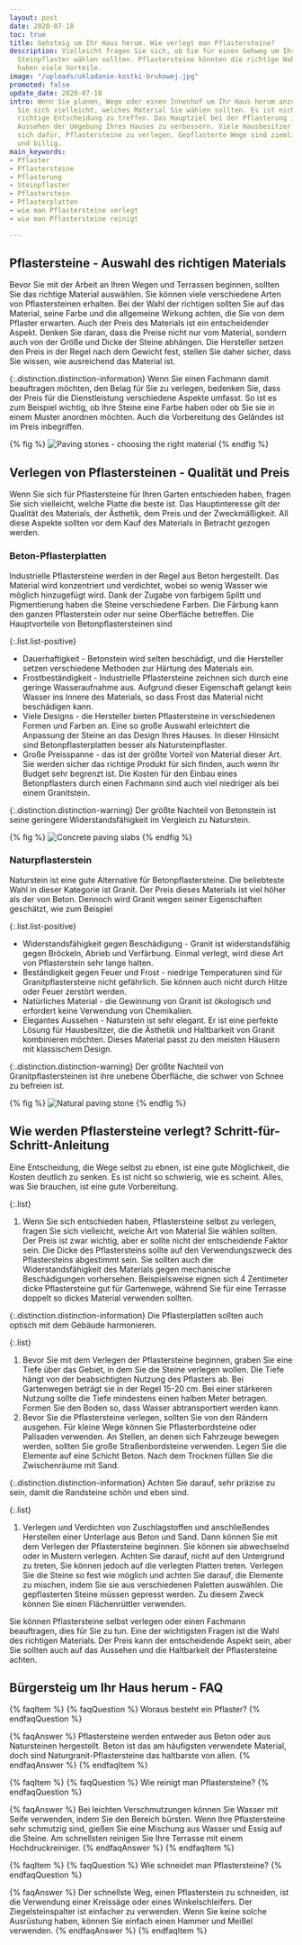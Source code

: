 ```yaml
---
layout: post
date: 2020-07-18
toc: true
title: Gehsteig um Ihr Haus herum. Wie verlegt man Pflastersteine?
description: Vielleicht fragen Sie sich, ob Sie für einen Gehweg um Ihr Haus herum
  Steinpflaster wählen sollten. Pflastersteine könnten die richtige Wahl sein. Sie
  haben viele Vorteile.
image: "/uploads/ukladanie-kostki-brukowej.jpg"
promoted: false
update_date: 2020-07-18
intro: Wenn Sie planen, Wege oder einen Innenhof um Ihr Haus herum anzulegen, fragen
  Sie sich vielleicht, welches Material Sie wählen sollten. Es ist nicht leicht, die
  richtige Entscheidung zu treffen. Das Hauptziel bei der Pflasterung ist es, das
  Aussehen der Umgebung Ihres Hauses zu verbessern. Viele Hausbesitzer entscheiden
  sich dafür, Pflastersteine zu verlegen. Gepflasterte Wege sind ziemlich haltbar
  und billig.
main_keywords:
- Pflaster
- Pflastersteine
- Pflasterung
- Steinpflaster
- Pflasterstein
- Pflasterplatten
- wie man Pflastersteine verlegt
- wie man Pflastersteine reinigt

---
```

## Pflastersteine - Auswahl des richtigen Materials

Bevor Sie mit der Arbeit an Ihren Wegen und Terrassen beginnen, sollten Sie das richtige Material auswählen. Sie können viele verschiedene Arten von Pflastersteinen erhalten. Bei der Wahl der richtigen sollten Sie auf das Material, seine Farbe und die allgemeine Wirkung achten, die Sie von dem Pflaster erwarten. Auch der Preis des Materials ist ein entscheidender Aspekt. Denken Sie daran, dass die Preise nicht nur vom Material, sondern auch von der Größe und Dicke der Steine abhängen. Die Hersteller setzen den Preis in der Regel nach dem Gewicht fest, stellen Sie daher sicher, dass Sie wissen, wie ausreichend das Material ist.

{:.distinction.distinction-information}
Wenn Sie einen Fachmann damit beauftragen möchten, den Belag für Sie zu verlegen, bedenken Sie, dass der Preis für die Dienstleistung verschiedene Aspekte umfasst. So ist es zum Beispiel wichtig, ob Ihre Steine eine Farbe haben oder ob Sie sie in einem Muster anordnen möchten. Auch die Vorbereitung des Geländes ist im Preis inbegriffen.

{% fig %}
![Paving stones - choosing the right material](/uploads/jaka-jest-cena-kostki-brukowej.jpg "Paving stones - choosing the right material")
{% endfig %}

## Verlegen von Pflastersteinen - Qualität und Preis

Wenn Sie sich für Pflastersteine für Ihren Garten entschieden haben, fragen Sie sich vielleicht, welche Platte die beste ist. Das Hauptinteresse gilt der Qualität des Materials, der Ästhetik, dem Preis und der Zweckmäßigkeit. All diese Aspekte sollten vor dem Kauf des Materials in Betracht gezogen werden.

### Beton-Pflasterplatten

Industrielle Pflastersteine werden in der Regel aus Beton hergestellt. Das Material wird konzentriert und verdichtet, wobei so wenig Wasser wie möglich hinzugefügt wird. Dank der Zugabe von farbigem Splitt und Pigmentierung haben die Steine verschiedene Farben. Die Färbung kann den ganzen Pflasterstein oder nur seine Oberfläche betreffen. Die Hauptvorteile von Betonpflastersteinen sind

{:.list.list-positive}

* Dauerhaftigkeit - Betonstein wird selten beschädigt, und die Hersteller setzen verschiedene Methoden zur Härtung des Materials ein.
* Frostbeständigkeit - Industrielle Pflastersteine zeichnen sich durch eine geringe Wasseraufnahme aus. Aufgrund dieser Eigenschaft gelangt kein Wasser ins Innere des Materials, so dass Frost das Material nicht beschädigen kann.
* Viele Designs - die Hersteller bieten Pflastersteine in verschiedenen Formen und Farben an. Eine so große Auswahl erleichtert die Anpassung der Steine an das Design Ihres Hauses. In dieser Hinsicht sind Betonpflasterplatten besser als Natursteinpflaster.
* Große Preisspanne - das ist der größte Vorteil von Material dieser Art. Sie werden sicher das richtige Produkt für sich finden, auch wenn Ihr Budget sehr begrenzt ist. Die Kosten für den Einbau eines Betonpflasters durch einen Fachmann sind auch viel niedriger als bei einem Granitstein.

{:.distinction.distinction-warning}
Der größte Nachteil von Betonstein ist seine geringere Widerstandsfähigkeit im Vergleich zu Naturstein.

{% fig %}
![Concrete paving slabs](/uploads/betonowa-kostka-brukowa.jpg "Concrete paving slabs")
{% endfig %}

### Naturpflasterstein

Naturstein ist eine gute Alternative für Betonpflastersteine. Die beliebteste Wahl in dieser Kategorie ist Granit. Der Preis dieses Materials ist viel höher als der von Beton. Dennoch wird Granit wegen seiner Eigenschaften geschätzt, wie zum Beispiel

{:.list.list-positive}

* Widerstandsfähigkeit gegen Beschädigung - Granit ist widerstandsfähig gegen Bröckeln, Abrieb und Verfärbung. Einmal verlegt, wird diese Art von Pflasterstein sehr lange halten.
* Beständigkeit gegen Feuer und Frost - niedrige Temperaturen sind für Granitpflastersteine nicht gefährlich. Sie können auch nicht durch Hitze oder Feuer zerstört werden.
* Natürliches Material - die Gewinnung von Granit ist ökologisch und erfordert keine Verwendung von Chemikalien.
* Elegantes Aussehen - Naturstein ist sehr elegant. Er ist eine perfekte Lösung für Hausbesitzer, die die Ästhetik und Haltbarkeit von Granit kombinieren möchten. Dieses Material passt zu den meisten Häusern mit klassischem Design.

{:.distinction.distinction-warning}
Der größte Nachteil von Granitpflastersteinen ist ihre unebene Oberfläche, die schwer von Schnee zu befreien ist.

{% fig %}
![Natural paving stone](/uploads/kamienna-kostka-brukowa.jpg "Natural paving stone")
{% endfig %}

## Wie werden Pflastersteine verlegt? Schritt-für-Schritt-Anleitung

Eine Entscheidung, die Wege selbst zu ebnen, ist eine gute Möglichkeit, die Kosten deutlich zu senken. Es ist nicht so schwierig, wie es scheint. Alles, was Sie brauchen, ist eine gute Vorbereitung.

{:.list}

1. Wenn Sie sich entschieden haben, Pflastersteine selbst zu verlegen, fragen Sie sich vielleicht, welche Art von Material Sie wählen sollten. Der Preis ist zwar wichtig, aber er sollte nicht der entscheidende Faktor sein. Die Dicke des Pflastersteins sollte auf den Verwendungszweck des Pflastersteins abgestimmt sein. Sie sollten auch die Widerstandsfähigkeit des Materials gegen mechanische Beschädigungen vorhersehen. Beispielsweise eignen sich 4 Zentimeter dicke Pflastersteine gut für Gartenwege, während Sie für eine Terrasse doppelt so dickes Material verwenden sollten.

{:.distinction.distinction-information}
Die Pflasterplatten sollten auch optisch mit dem Gebäude harmonieren.

{:.list}

1. Bevor Sie mit dem Verlegen der Pflastersteine beginnen, graben Sie eine Tiefe über das Gebiet, in dem Sie die Steine verlegen wollen. Die Tiefe hängt von der beabsichtigten Nutzung des Pflasters ab. Bei Gartenwegen beträgt sie in der Regel 15-20 cm. Bei einer stärkeren Nutzung sollte die Tiefe mindestens einen halben Meter betragen. Formen Sie den Boden so, dass Wasser abtransportiert werden kann.
2. Bevor Sie die Pflastersteine verlegen, sollten Sie von den Rändern ausgehen. Für kleine Wege können Sie Pflasterbordsteine oder Palisaden verwenden. An Stellen, an denen sich Fahrzeuge bewegen werden, sollten Sie große Straßenbordsteine verwenden. Legen Sie die Elemente auf eine Schicht Beton. Nach dem Trocknen füllen Sie die Zwischenräume mit Sand.

{:.distinction.distinction-information}
Achten Sie darauf, sehr präzise zu sein, damit die Randsteine schön und eben sind.

{:.list}

1. Verlegen und Verdichten von Zuschlagstoffen und anschließendes Herstellen einer Unterlage aus Beton und Sand. Dann können Sie mit dem Verlegen der Pflastersteine beginnen. Sie können sie abwechselnd oder in Mustern verlegen. Achten Sie darauf, nicht auf den Untergrund zu treten, Sie können jedoch auf die verlegten Platten treten. Verlegen Sie die Steine so fest wie möglich und achten Sie darauf, die Elemente zu mischen, indem Sie sie aus verschiedenen Paletten auswählen. Die gepflasterten Steine müssen gepresst werden. Zu diesem Zweck können Sie einen Flächenrüttler verwenden.

Sie können Pflastersteine selbst verlegen oder einen Fachmann beauftragen, dies für Sie zu tun. Eine der wichtigsten Fragen ist die Wahl des richtigen Materials. Der Preis kann der entscheidende Aspekt sein, aber Sie sollten auch auf das Aussehen und die Haltbarkeit der Pflastersteine achten.

## Bürgersteig um Ihr Haus herum - FAQ

{% faqItem %}
{% faqQuestion %}
Woraus besteht ein Pflaster?
{% endfaqQuestion %}

{% faqAnswer %}
Pflastersteine werden entweder aus Beton oder aus Natursteinen hergestellt. Beton ist das am häufigsten verwendete Material, doch sind Naturgranit-Pflastersteine das haltbarste von allen.
{% endfaqAnswer %}
{% endfaqItem %}

{% faqItem %}
{% faqQuestion %}
Wie reinigt man Pflastersteine?
{% endfaqQuestion %}

{% faqAnswer %}
Bei leichten Verschmutzungen können Sie Wasser mit Seife verwenden, indem Sie den Bereich bürsten. Wenn Ihre Pflastersteine sehr schmutzig sind, gießen Sie eine Mischung aus Wasser und Essig auf die Steine. Am schnellsten reinigen Sie Ihre Terrasse mit einem Hochdruckreiniger.
{% endfaqAnswer %}
{% endfaqItem %}

{% faqItem %}
{% faqQuestion %}
Wie schneidet man Pflastersteine?
{% endfaqQuestion %}

{% faqAnswer %}
Der schnellste Weg, einen Pflasterstein zu schneiden, ist die Verwendung einer Kreissäge oder eines Winkelschleifers. Der Ziegelsteinspalter ist einfacher zu verwenden. Wenn Sie keine solche Ausrüstung haben, können Sie einfach einen Hammer und Meißel verwenden.
{% endfaqAnswer %}
{% endfaqItem %}